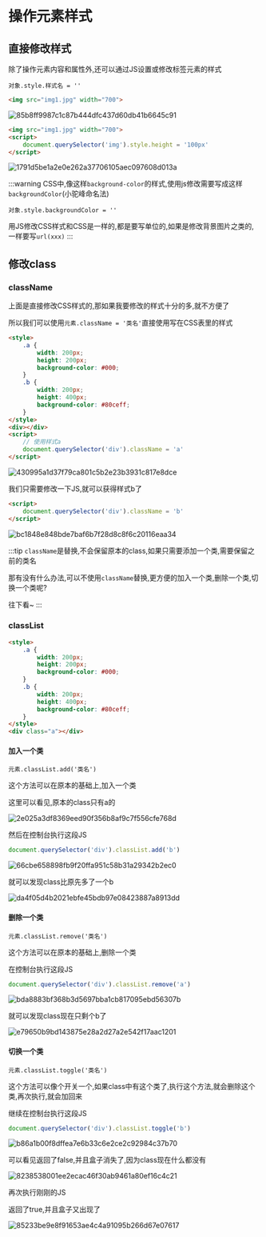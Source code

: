 # 操作元素样式

## 直接修改样式

除了操作元素内容和属性外,还可以通过JS设置或修改标签元素的样式

`对象.style.样式名 = ''`

```html
<img src="img1.jpg" width="700">
```

![85b8ff9987c1c87b444dfc437d60db41b6645c91](Assets/85b8ff9987c1c87b444dfc437d60db41b6645c91.png)

```html
<img src="img1.jpg" width="700">
<script>
    document.querySelector('img').style.height = '100px'
</script>
```

![1791d5be1a2e0e262a37706105aec097608d013a](Assets/1791d5be1a2e0e262a37706105aec097608d013a.png)

:::warning
CSS中,像这样`background-color`的样式,使用js修改需要写成这样`backgroundColor`(小驼峰命名法)

`对象.style.backgroundColor = ''`

用JS修改CSS样式和CSS是一样的,都是要写单位的,如果是修改背景图片之类的,一样要写`url(xxx)`
:::

## 修改class

### className

上面是直接修改CSS样式的,那如果我要修改的样式十分的多,就不方便了

所以我们可以使用`元素.className = '类名'`直接使用写在CSS表里的样式

```html
<style>
    .a {
        width: 200px;
        height: 200px;
        background-color: #000;
    }
    .b {
        width: 200px;
        height: 400px;
        background-color: #80ceff;
    }
</style>
<div></div>
<script>
    // 使用样式a
    document.querySelector('div').className = 'a'
</script>
```

![430995a1d37f79ca801c5b2e23b3931c817e8dce](Assets/430995a1d37f79ca801c5b2e23b3931c817e8dce.png)

我们只需要修改一下JS,就可以获得样式b了

```html
<script>
    document.querySelector('div').className = 'b'
</script>
```

![bc1848e848bde7baf6b7f28d8c8f6c20116eaa34](Assets/bc1848e848bde7baf6b7f28d8c8f6c20116eaa34.png)

:::tip
`className`是替换,不会保留原本的class,如果只需要添加一个类,需要保留之前的类名

那有没有什么办法,可以不使用`className`替换,更方便的加入一个类,删除一个类,切换一个类呢?

往下看~
:::

### classList

```html
<style>
    .a {
        width: 200px;
        height: 200px;
        background-color: #000;
    }
    .b {
        width: 200px;
        height: 400px;
        background-color: #80ceff;
    }
</style>
<div class="a"></div>
```

#### 加入一个类

`元素.classList.add('类名')`

这个方法可以在原本的基础上,加入一个类

这里可以看见,原本的class只有a的

![2e025a3df8369eed90f356b8af9c7f556cfe768d](Assets/2e025a3df8369eed90f356b8af9c7f556cfe768d.png)

然后在控制台执行这段JS

```js
document.querySelector('div').classList.add('b')
```

![66cbe658898fb9f20ffa951c58b31a29342b2ec0](Assets/66cbe658898fb9f20ffa951c58b31a29342b2ec0.png)

就可以发现class比原先多了一个b

![da4f05d4b2021ebfe45bdb97e08423887a8913dd](Assets/da4f05d4b2021ebfe45bdb97e08423887a8913dd.png)

#### 删除一个类

`元素.classList.remove('类名')`

这个方法可以在原本的基础上,删除一个类

在控制台执行这段JS

```js
document.querySelector('div').classList.remove('a')
```

![bda8883bf368b3d5697bba1cb817095ebd56307b](Assets/bda8883bf368b3d5697bba1cb817095ebd56307b.png)

就可以发现class现在只剩个b了

![e79650b9bd143875e28a2d27a2e542f17aac1201](Assets/e79650b9bd143875e28a2d27a2e542f17aac1201.png)

#### 切换一个类

`元素.classList.toggle('类名')`

这个方法可以像个开关一个,如果class中有这个类了,执行这个方法,就会删除这个类,再次执行,就会加回来

继续在控制台执行这段JS

```js
document.querySelector('div').classList.toggle('b')
```

![b86a1b00f8dffea7e6b33c6e2ce2c92984c37b70](Assets/b86a1b00f8dffea7e6b33c6e2ce2c92984c37b70.png)

可以看见返回了false,并且盒子消失了,因为class现在什么都没有

![8238538001ee2ecac46f30ab9461a80ef16c4c21](Assets/8238538001ee2ecac46f30ab9461a80ef16c4c21.png)

再次执行刚刚的JS

返回了true,并且盒子又出现了

![85233be9e8f91653ae4c4a91095b266d67e07617](Assets/85233be9e8f91653ae4c4a91095b266d67e07617.png)
